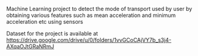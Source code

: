 Machine Learning project to detect the mode of transport used by user by obtaining various features such as mean acceleration and minimum acceleration etc using sensors

Dataset for the project is available at https://drive.google.com/drive/u/0/folders/1vvGCoCAjVY7b_s3j4-AXqaOJtGRaNRmJ
